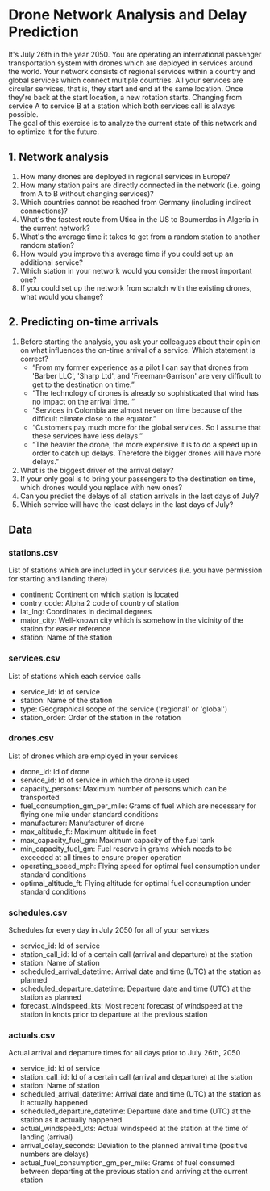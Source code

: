 # Drone Network Analysis and Delay Prediction

It's July 26th in the year 2050. You are operating an international passenger transportation system with drones which are deployed in services around the world.
Your network consists of regional services within a country and global services which connect multiple countries. All your services are circular services, that is, they start and end at the same location. Once they're back at the start location, a new rotation starts. Changing from service A to service B at a station which both services call is always possible.\
The goal of this exercise is to analyze the current state of this network and to optimize it for the future.

## 1. Network analysis
1) How many drones are deployed in regional services in Europe?
2) How many station pairs are directly connected in the network (i.e. going from A to B without changing services)?
3) Which countries cannot be reached from Germany (including indirect connections)?
4) What's the fastest route from Utica in the US to Boumerdas in Algeria in the current network?
5) What's the average time it takes to get from a random station to another random station?
6) How would you improve this average time if you could set up an additional service?
7) Which station in your network would you consider the most important one?
8) If you could set up the network from scratch with the existing drones, what would you change?

## 2. Predicting on-time arrivals
1) Before starting the analysis, you ask your colleagues about their opinion on what influences the on-time arrival of a service. Which statement is correct?
   - “From my former experience as a pilot I can say that drones from 'Barber LLC', 'Sharp Ltd', and 'Freeman-Garrison' are very difficult to get to the destination on time.”
   - “The technology of drones is already so sophisticated that wind has no impact on the arrival time. “
   - “Services in Colombia are almost never on time because of the difficult climate close to the equator.”
   - “Customers pay much more for the global services. So I assume that these services have less delays.”
   - “The heavier the drone, the more expensive it is to do a speed up in order to catch up delays. Therefore the bigger drones will have more delays.”
2) What is the biggest driver of the arrival delay?
3) If your only goal is to bring your passengers to the destination on time, which drones would you replace with new ones?
4) Can you predict the delays of all station arrivals in the last days of July?
5) Which service will have the least delays in the last days of July?

## Data
### stations.csv
List of stations which are included in your services (i.e. you have permission for starting and landing there)
- continent: Continent on which station is located
- contry_code: Alpha 2 code of country of station
- lat_lng: Coordinates in decimal degrees
- major_city: Well-known city which is somehow in the vicinity of the station for easier reference
- station: Name of the station

### services.csv
List of stations which each service calls
- service_id: Id of service
- station: Name of the station
- type: Geographical scope of the service ('regional' or 'global')
- station_order: Order of the station in the rotation

### drones.csv
List of drones which are employed in your services
- drone_id: Id of drone
- service_id: Id of service in which the drone is used
- capacity_persons: Maximum number of persons which can be transported
- fuel_consumption_gm_per_mile: Grams of fuel which are necessary for flying one mile under standard conditions
- manufacturer: Manufacturer of drone
- max_altitude_ft: Maximum altitude in feet
- max_capacity_fuel_gm: Maximum capacity of the fuel tank
- min_capacity_fuel_gm: Fuel reserve in grams which needs to be exceeded at all times to ensure proper operation
- operating_speed_mph: Flying speed for optimal fuel consumption under standard conditions
- optimal_altitude_ft: Flying altitude for optimal fuel consumption under standard conditions

### schedules.csv
Schedules for every day in July 2050 for all of your services
- service_id: Id of service
- station_call_id: Id of a certain call (arrival and departure) at the station
- station: Name of station
- scheduled_arrival_datetime: Arrival date and time (UTC) at the station as planned
- scheduled_departure_datetime: Departure date and time (UTC) at the station as planned
- forecast_windspeed_kts: Most recent forecast of windspeed at the station in knots prior to departure at the previous station

### actuals.csv
Actual arrival and departure times for all days prior to July 26th, 2050
- service_id: Id of service
- station_call_id: Id of a certain call (arrival and departure) at the station
- station: Name of station
- scheduled_arrival_datetime: Arrival date and time (UTC) at the station as it actually happened
- scheduled_departure_datetime: Departure date and time (UTC) at the station as it actually happened
- actual_windspeed_kts: Actual windspeed at the station at the time of landing (arrival)
- arrival_delay_seconds: Deviation to the planned arrival time (positive numbers are delays)
- actual_fuel_consumption_gm_per_mile: Grams of fuel consumed between departing at the previous station and arriving at the current station

